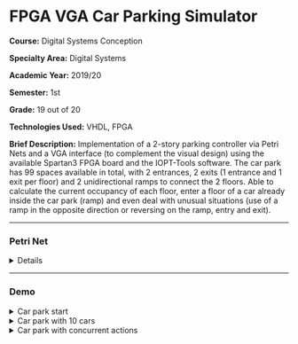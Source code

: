 # FPGA VGA Car Parking Simulator

**Course:** Digital Systems Conception

**Specialty Area:** Digital Systems

**Academic Year:** 2019/20

**Semester:** 1st

**Grade:** 19 out of 20

**Technologies Used:** VHDL, FPGA

**Brief Description:** Implementation of a 2-story parking controller via Petri Nets and a VGA interface (to complement the visual design) using the available Spartan3 FPGA board and the IOPT-Tools software. The car park has 99 spaces available in total, with 2 entrances, 2 exits (1 entrance and 1 exit per floor) and 2 unidirectional ramps to connect the 2 floors. Able to calculate the current occupancy of each floor, enter a floor of a car already inside the car park (ramp) and even deal with unusual situations (use of a ramp in the opposite direction or reversing on the ramp, entry and exit).

---

### Petri Net

<details>

![PetriNet](https://user-images.githubusercontent.com/46992334/193144408-189590ab-f923-4981-abb4-823f4750bd44.png)

</details>

---

### Demo

<details>
 <summary>Car park start</summary>

![CarParkStart](https://user-images.githubusercontent.com/46992334/193144412-acbe1144-c648-4b19-810a-71a78352a8d9.jpg)

</details>

<details>
 <summary>Car park with 10 cars</summary>

![CarParkWith10Cars](https://user-images.githubusercontent.com/46992334/193144413-b127f5e1-bc2e-4715-92bd-3763788cb74f.jpg)

</details>

<details>
 <summary>Car park with concurrent actions</summary>

![CarParkWithConcurrentActions](https://user-images.githubusercontent.com/46992334/193144406-374036ce-451f-48fd-b739-c9c6a773a923.jpg)

</details>
